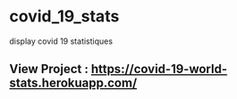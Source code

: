 # covid_19_stats
display covid 19 statistiques
## View Project : https://covid-19-world-stats.herokuapp.com/


